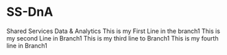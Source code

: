 # SS-DnA
Shared Services Data &amp; Analytics
This is my First Line in the branch1
This is my second Line in Branch1
This is my third line to Branch1
This is my fourth line in Branch1
